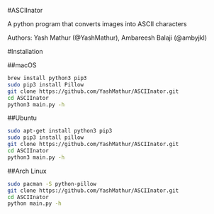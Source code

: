 #ASCIInator

A python program that converts images into ASCII characters

Authors: Yash Mathur (@YashMathur), Ambareesh Balaji (@ambyjkl)

#Installation

##macOS
```bash
brew install python3 pip3
sudo pip3 install Pillow
git clone https://github.com/YashMathur/ASCIInator.git
cd ASCIInator
python3 main.py -h
```

##Ubuntu
```bash
sudo apt-get install python3 pip3
sudo pip3 install pillow
git clone https://github.com/YashMathur/ASCIInator.git
cd ASCIInator
python3 main.py -h
```

##Arch Linux
```bash
sudo pacman -S python-pillow
git clone https://github.com/YashMathur/ASCIInator.git
cd ASCIInator
python main.py -h
```
